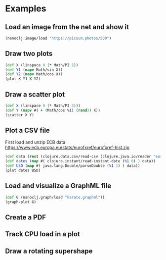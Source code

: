 # Examples

## Load an image from the net and show it

```clojure
(nanoclj.image/load "https://picsum.photos/500")
```

## Draw two plots

```clojure
(def X (linspace 0 (* Math/PI 2))
(def Y1 (mapv Math/sin X))
(def Y2 (mapv Math/cos X))
(plot X Y1 X Y2)
```

## Draw a scatter plot

```clojure
(def X (linspace 0 (* Math/PI 3)))
(def Y (mapv #( + (Math/cos %1) (rand)) X))
(scatter X Y)
```

## Plot a CSV file

First load and unzip ECB data: https://www.ecb.europa.eu/stats/eurofxref/eurofxref-hist.zip

```clojure
(def data (rest (clojure.data.csv/read-csv (clojure.java.io/reader "eurofxref-hist.csv"))))
(def dates (map #( clojure.instant/read-instant-date (%1 0) ) data))
(def USD (map #( java.lang.Double/parseDouble (%1 1) ) data))
(plot dates USD)
```

## Load and visualize a GraphML file

```clojure
(def G (nanoclj.graph/load "karate.graphml"))
(graph-plot G)
```

## Create a PDF

## Track CPU load in a plot

## Draw a rotating supershape
